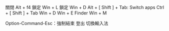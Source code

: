 關閉 Alt + f4
鎖定 Win + L
鎖定 Win + D
Alt + [ Shift ] + Tab: Switch apps
Ctrl + [ Shift ] + Tab
Win + D
Win + E Finder
Win + M

Option-Command-Esc：強制結束
登出
切換輸入法
